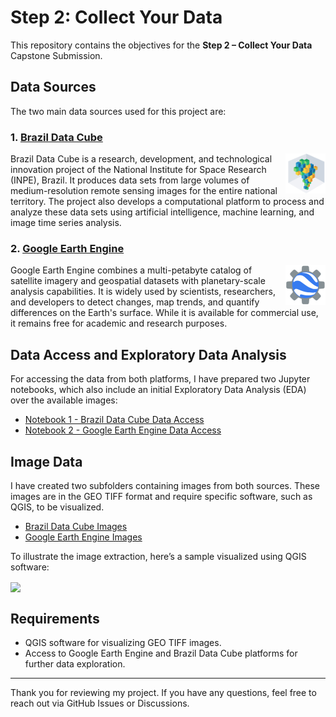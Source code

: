 # Step 2: Collect Your Data

This repository contains the objectives for the **Step 2 – Collect Your Data** Capstone Submission.

## Data Sources

The two main data sources used for this project are:

### 1. [Brazil Data Cube](https://data.inpe.br/bdc/web/en/home-page-2/) 
<img src="./sup_images/logo-bdc.png" align="right" width="64" />

Brazil Data Cube is a research, development, and technological innovation project of the National Institute for Space Research (INPE), Brazil. It produces data sets from large volumes of medium-resolution remote sensing images for the entire national territory. The project also develops a computational platform to process and analyze these data sets using artificial intelligence, machine learning, and image time series analysis.

### 2. [Google Earth Engine](https://earthengine.google.com/)
<img src="./sup_images/logo-gee.png" align="right" width="64" />

Google Earth Engine combines a multi-petabyte catalog of satellite imagery and geospatial datasets with planetary-scale analysis capabilities. It is widely used by scientists, researchers, and developers to detect changes, map trends, and quantify differences on the Earth's surface. While it is available for commercial use, it remains free for academic and research purposes.

## Data Access and Exploratory Data Analysis

For accessing the data from both platforms, I have prepared two Jupyter notebooks, which also include an initial Exploratory Data Analysis (EDA) over the available images:

- [Notebook 1 - Brazil Data Cube Data Access](./BDC_EDA.ipynb)
- [Notebook 2 - Google Earth Engine Data Access](./GEE_EDA.ipynb)

## Image Data

I have created two subfolders containing images from both sources. These images are in the GEO TIFF format and require specific software, such as QGIS, to be visualized.

- [Brazil Data Cube Images](https://drive.google.com/drive/folders/1lg493XvS7nrm1Jowp3T_FNFsMjbXZz5e?usp=drive_link)
- [Google Earth Engine Images](./GEE_images/)

To illustrate the image extraction, here’s a sample visualized using QGIS software:

<img src="./sup_images/2024-09-15 10_40_29-_compare_BDC-GEE_extraction — QGIS.png" align="center" width="512" />


## Requirements

- QGIS software for visualizing GEO TIFF images.
- Access to Google Earth Engine and Brazil Data Cube platforms for further data exploration.

---

Thank you for reviewing my project. If you have any questions, feel free to reach out via GitHub Issues or Discussions.
